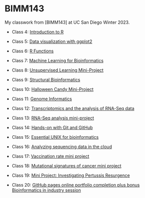 # BIMM143

My classwork from [BIMM143] at UC San Diego Winter 2023. 

- Class 4: [Introduction to R](https://github.com/briwanna/bimm143_github/blob/main/Class04/class04.pdf)

- Class 5: [Data visualization with ggplot2](https://github.com/briwanna/bimm143_github/blob/main/class05/class05.qmd)

- Class 6: [R Functions](https://github.com/briwanna/bimm143_github/blob/main/class06/class06.qmd)

- Class 7: [Machine Learning for Bioinformatics](https://github.com/briwanna/bimm143_github/blob/main/class07/class07.qmd)

- Class 8: [Unsupervised Learning Mini-Project](https://github.com/briwanna/bimm143_github/blob/main/Class%2008/Class%208_Mini%20Project.qmd)

- Class 9: [Structural Bioinformatics]()

- Class 10: [Halloween Candy Mini-Project](https://github.com/briwanna/bimm143_github/blob/main/Class10/class10.qmd)

- Class 11: [Genome Informatics]()

- Class 12: [Transcriptomics and the analysis of RNA-Seq data]()

- Class 13: [RNA-Seq analysis mini-project]()

- Class 14: [Hands-on with Git and GitHub]()

- Class 15: [Essential UNIX for bioinformatics]()

- Class 16: [Analyzing sequencing data in the cloud]()

- Class 17: [Vaccination rate mini project]()

- Class 18: [Mutational signatures of cancer mini project]()

- Class 19: [Mini Project: Investigating Pertussis Resurgence]()

- Class 20: [GitHub pages online portfolio completion plus bonus Bioinformatics in industry session]()








